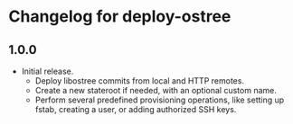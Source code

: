 # Changelog for deploy-ostree

## 1.0.0
* Initial release.
  - Deploy libostree commits from local and HTTP remotes.
  - Create a new stateroot if needed, with an optional custom name.
  - Perform several predefined provisioning operations, like setting up fstab,
    creating a user, or adding authorized SSH keys.
